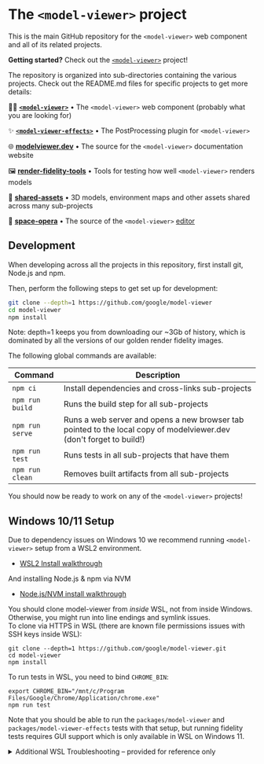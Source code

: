 # The `<model-viewer>` project

This is the main GitHub repository for the `<model-viewer>` web component and
all of its related projects.

**Getting started?** Check out the [`<model-viewer>`](packages/model-viewer) project!

The repository is organized into sub-directories containing the various projects.
Check out the README.md files for specific projects to get more details:

👩‍🚀 **[`<model-viewer>`](packages/model-viewer)** • The `<model-viewer>` web component (probably what you are looking for)

✨ **[`<model-viewer-effects>`](packages/model-viewer-effects)** • The PostProcessing plugin for `<model-viewer>`

🌐 **[modelviewer.dev](packages/modelviewer.dev)** • The source for the `<model-viewer>` documentation website

🖼 **[render-fidelity-tools](packages/render-fidelity-tools)** • Tools for testing how well `<model-viewer>` renders models

🎨 **[shared-assets](packages/shared-assets)** • 3D models, environment maps and other assets shared across many sub-projects

🚀 **[space-opera](packages/space-opera/)** • The source of the `<model-viewer>` [editor](https://modelviewer.dev/editor/)

## Development

When developing across all the projects in this repository, first install git,
Node.js and npm.

Then, perform the following steps to get set up for development:

```sh
git clone --depth=1 https://github.com/google/model-viewer
cd model-viewer
npm install
```

Note: depth=1 keeps you from downloading our ~3Gb of history, which is dominated by all the versions of our golden render fidelity images.

The following global commands are available:

Command                        | Description
------------------------------ | -----------
`npm ci`                       | Install dependencies and cross-links sub-projects
`npm run build`                | Runs the build step for all sub-projects
`npm run serve`                | Runs a web server and opens a new browser tab pointed to the local copy of modelviewer.dev (don't forget to build!)
`npm run test`                 | Runs tests in all sub-projects that have them
`npm run clean`                | Removes built artifacts from all sub-projects

You should now be ready to work on any of the `<model-viewer>` projects!

## Windows 10/11 Setup
Due to dependency issues on Windows 10 we recommend running `<model-viewer>` setup from a WSL2 environment.
 * [WSL2 Install walkthrough](https://docs.microsoft.com/en-us/windows/wsl/install-win10)

And installing Node.js & npm via NVM
 * [Node.js/NVM install walkthrough](https://docs.microsoft.com/en-us/windows/nodejs/setup-on-wsl2)

You should clone model-viewer from _inside_ WSL, not from inside Windows. Otherwise, you might run into line endings and symlink issues.  
To clone via HTTPS in WSL (there are known file permissions issues with SSH keys inside WSL):  
```
git clone --depth=1 https://github.com/google/model-viewer.git
cd model-viewer
npm install
```

To run tests in WSL, you need to bind `CHROME_BIN`:
```
export CHROME_BIN="/mnt/c/Program Files/Google/Chrome/Application/chrome.exe"
npm run test
```

Note that you should be able to run the `packages/model-viewer` and `packages/model-viewer-effects` tests with that setup, but running fidelity tests requires GUI support which is only available in WSL on Windows 11.  

<details>
 <summary>Additional WSL Troubleshooting – provided for reference only</summary>
 
> These issues should not happen when you have followed the above WSL setup steps (clone via HTTPS, clone from inside WSL, bind CHROME_BIN). The notes here might be helpful if you're trying to develop model-viewer from inside Windows (not WSL) instead (not recommended).  

### Running Tests
Running `npm run test` requires an environment variable on WSL that points to `CHROME_BIN`.
You can set that via this command (this is the default Chrome install directory, might be somewhere else on your machine)
```
export CHROME_BIN="/mnt/c/Program Files/Google/Chrome/Application/chrome.exe"
npm run test
```

Tests in `packages/model-viewer` and `packages/model-viewer-effects` should now run properly; fidelity tests might still fail (see errors and potential workarounds below).

### Error: `/bin/bash^M: bad interpreter: No such file or directory`
**Symptom**
Running a .sh script, for example  `fetch-khronos-gltf-samples.sh`, throws an error message `/bin/bash^M: bad interpreter: No such file or directory`

Alternative error:  
```
! was unexpected at this time.
npm ERR! code ELIFECYCLE
npm ERR! errno 1
npm ERR! @google/model-viewer@1.10.1 prepare: `if [ ! -L './shared-assets' ]; then ln -s ../shared-assets ./shared-assets; fi && ../shared-assets/scripts/fetch-khronos-gltf-samples.sh`
```

**Solution**
This is caused by incorrect line endings in some of the .sh files due to git changing these on checkout on Windows (not inside WSL). It's recommended to clone the model-viewer repository from a WSL session.  

As a workaround, you can re-write line endings using the following command:  
```
sed -i -e 's/\r$//' ../shared-assets/scripts/fetch-khronos-gltf-samples.sh
```

### Error: `ERROR:browser_main_loop.cc(1409)] Unable to open X display.`
**Symptom**
When trying to `npm run test`, errors are logged similar to:
```
❌Fail to analyze scenario :khronos-IridescentDishWithOlives! Error message: ❌ Failed to capture model-viewer's screenshot
[836:836:0301/095227.204808:ERROR:browser_main_loop.cc(1409)] Unable to open X display.
```
Pupeteer tests need a display output; this means GUI support for WSL is required which seems to only be (easily) available on Windows 11, not Windows 10.  
https://docs.microsoft.com/de-de/windows/wsl/tutorials/gui-apps#install-support-for-linux-gui-apps

So, the workaround seems to be running Windows 11 (but not tested yet).

### Error: `ERROR: Task not found: "'watch:tsc"`
**Symptom**
Running `npm run dev` in `packages/model-viewer` on Windows throws error `ERROR: Task not found: "'watch:tsc"`.

**Solution**
(if you have one please make a PR!)

</details>

